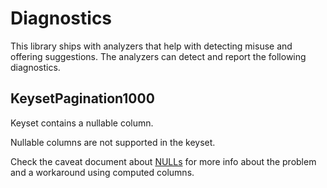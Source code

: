 # Diagnostics

This library ships with analyzers that help with detecting misuse and offering suggestions. The analyzers can detect and report the following diagnostics.

## KeysetPagination1000

Keyset contains a nullable column.

Nullable columns are not supported in the keyset.

Check the caveat document about [NULLs](./caveats.md#null) for more info about the problem and a workaround using computed columns.
